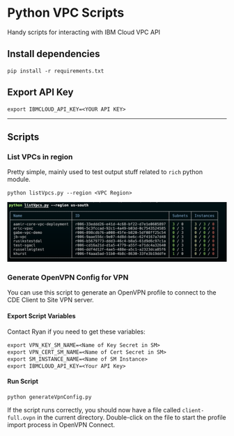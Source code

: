 # Python VPC Scripts

Handy scripts for interacting with IBM Cloud VPC API


## Install dependencies

```shell
pip install -r requirements.txt
```

## Export API Key

```shell
export IBMCLOUD_API_KEY=<YOUR API KEY>
```

---

## Scripts

### List VPCs in region

Pretty simple, mainly used to test output stuff related to `rich` python module. 

```shell
python listVpcs.py --region <VPC Region>
```

![Example Output](../images/listVpcsOutput.png)

### Generate OpenVPN Config for VPN

You can use this script to generate an OpenVPN profile to connect to the CDE Client to Site VPN server. 

#### Export Script Variables

Contact Ryan if you need to get these variables:

```
export VPN_KEY_SM_NAME=<Name of Key Secret in SM>
export VPN_CERT_SM_NAME=<Name of Cert Secret in SM>
export SM_INSTANCE_NAME=<Name of SM Instance>
export IBMCLOUD_API_KEY=<Your API Key>
```

#### Run Script

```
python generateVpnConfig.py 
```

If the script runs correctly, you should now have a file called `client-full.ovpn` in the current directory. Double-click on the file to start the profile import process in OpenVPN Connect. 
